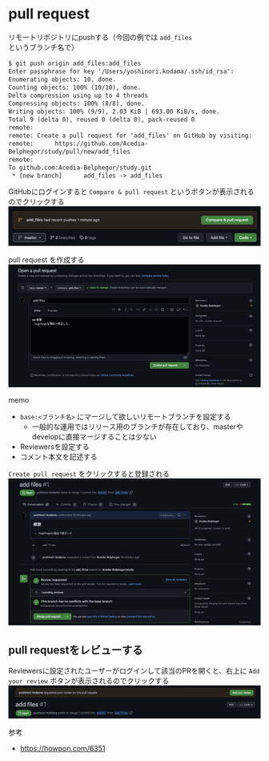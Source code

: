 # pull request

リモートリポジトリにpushする（今回の例では `add_files` というブランチ名で）
```
$ git push origin add_files:add_files
Enter passphrase for key '/Users/yoshinori.kodama/.ssh/id_rsa': 
Enumerating objects: 10, done.
Counting objects: 100% (10/10), done.
Delta compression using up to 4 threads
Compressing objects: 100% (8/8), done.
Writing objects: 100% (9/9), 2.03 KiB | 693.00 KiB/s, done.
Total 9 (delta 0), reused 0 (delta 0), pack-reused 0
remote: 
remote: Create a pull request for 'add_files' on GitHub by visiting:
remote:      https://github.com/Acedia-Belphegor/study/pull/new/add_files
remote: 
To github.com:Acedia-Belphegor/study.git
 * [new branch]      add_files -> add_files
```

GitHubにログインすると `Compare & pull request` というボタンが表示されるのでクリックする
![picture 1](../images/c4542158832017303c2cd6ba78a0188e337c78b703c85612675f9a702cf589f9.png)  

pull request を作成する
![picture 2](../images/39c503743c51b9b191b3d99c4aca1746638318ea22a7f6ae0b1705e769e81f7c.png)  

memo
- `base:<ブランチ名>` にマージして欲しいリモートブランチを設定する
  - 一般的な運用ではリリース用のブランチが存在しており、masterやdevelopに直接マージすることは少ない
- Reviewersを設定する
- コメント本文を記述する

`Create pull request` をクリックすると登録される
![picture 3](../images/142e630121d76d57e888335cc334141970dc1f8bc24b26bfbfe29b5fb3053eb1.png)  


## pull requestをレビューする

Reviewersに設定されたユーザーがログインして該当のPRを開くと、右上に `Add your review` ボタンが表示されるのでクリックする
![picture 4](../images/56b3a368c4c3db6d6ffb5b53289efaf32b093d5d96c1f952ebd8e6693f2f67b9.png)  

参考
- https://howpon.com/6351

